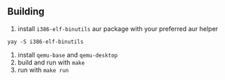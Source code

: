 ## Building

1. install `i386-elf-binutils` aur package with your preferred aur helper
```shell
yay -S i386-elf-binutils
```
1. install `qemu-base` and `qemu-desktop`
2. build and run with `make`
3. run with `make run`
